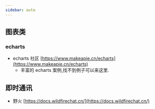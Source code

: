 ```yaml
---
sidebar: auto
---
```


## 图表类

### echarts

- echarts 社区 [https://www.makeapie.cn/echarts](https://www.makeapie.cn/echarts)
  - 丰富的 echarts 案例,找不到例子可以来这里.

## 即时通讯

- 野火 [https://docs.wildfirechat.cn/](https://docs.wildfirechat.cn/)
